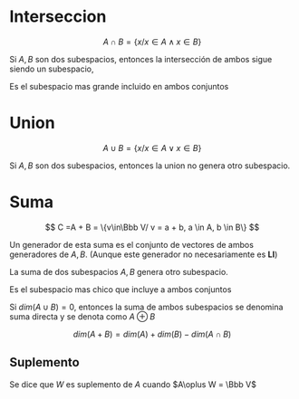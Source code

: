 # Interseccion

$$
A\cap B = \{x/x\in A\land x\in B\}
$$

Si $A, B$ son dos subespacios, entonces la intersección de ambos sigue siendo un subespacio,

Es el subespacio mas grande incluido en ambos conjuntos

# Union

$$
A\cup B = \{x/x\in A\lor x\in B\}
$$

Si $A, B$ son dos subespacios, entonces la union no genera otro subespacio.

# Suma

$$
C =A + B = \{v\in\Bbb V/ v = a + b, a \in A, b \in B\}
$$

Un generador de esta suma es el conjunto de vectores de ambos generadores de $A,B$. (Aunque este generador no necesariamente es **LI**)

La suma de dos subespacios $A, B$ genera otro subespacio.

Es el subespacio mas chico que incluye a ambos conjuntos

Si $dim(A\cup B) = 0$, entonces la suma de ambos subespacios se denomina suma directa y se denota como $A \oplus B$

$$
dim(A + B) = dim(A) + dim(B) - dim(A\cap B)
$$

## Suplemento

Se dice que $W$ es suplemento de $A$ cuando $A\oplus W = \Bbb V$
